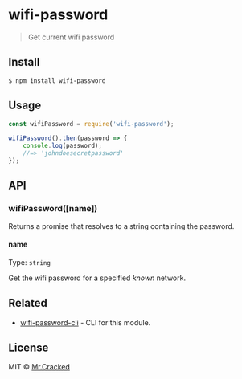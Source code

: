 # wifi-password

> Get current wifi password


## Install

```
$ npm install wifi-password
```


## Usage

```js
const wifiPassword = require('wifi-password');

wifiPassword().then(password => {
	console.log(password);
	//=> 'johndoesecretpassword'
});
```


## API

### wifiPassword([name])

Returns a promise that resolves to a string containing the password.

#### name

Type: `string`

Get the wifi password for a specified *known* network.


## Related

* [wifi-password-cli](https://github.com/icammaci/wifi-password-cli) - CLI for this module.


## License

MIT © [Mr.Cracked](https://github.com/icammaci)
